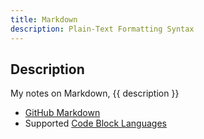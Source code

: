 ```yaml
---
title: Markdown
description: Plain-Text Formatting Syntax
---
```


## Description

My notes on Markdown, {{ description }}

- [GitHub Markdown](https://docs.github.com/en/get-started/writing-on-github/getting-started-with-writing-and-formatting-on-github/quickstart-for-writing-on-github)
- Supported [Code Block Languages](https://github.com/jincheng9/markdown_supported_languages)
